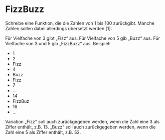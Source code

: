 # FizzBuzz
Schreibe eine Funktion, die die Zahlen von 1 bis 100 zurückgibt. Manche Zahlen sollen dabei allerdings übersetzt werden [1]:

Für Vielfache von 3 gibt „Fizz“ aus.
Für Vielfache von 5 gib „Buzz“ aus.
Für Vielfache von 3 und 5 gib „FizzBuzz“ aus.
Beispiel:

- 1
- 2
- Fizz
- 4
- Buzz
- Fizz
- 7
- ...
- 14
- FizzBuz
- 16
- ...

Variation
„Fizz“ soll auch zurückgegeben werden, wenn die Zahl eine 3 als Ziffer enthält, z.B. 13. „Buzz“ soll auch zurückgegeben werden, wenn die Zahl eine 5 als Ziffer enthält, z.B. 52.